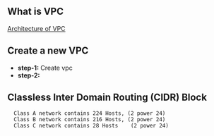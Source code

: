 ## What is VPC
[Architecture of VPC](https://www.javatpoint.com/aws-vpc)
## Create a new VPC
- **step-1:** Create vpc
- **step-2:** 


## Classless Inter Domain Routing (CIDR) Block
```t
  Class A network contains 224 Hosts, (2 power 24)
  Class B network contains 216 Hosts, (2 power 24)
  Class C network contains 28 Hosts    (2 power 24)
```